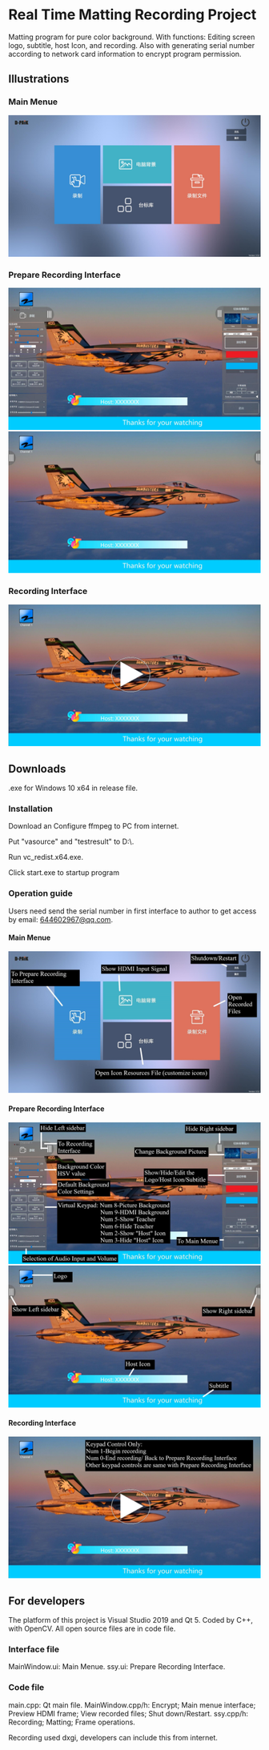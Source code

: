 # Real Time Matting Recording Project
Matting program for pure color background. With functions: Editing screen logo, subtitle, host Icon, and recording. Also with generating serial number according to network card information to encrypt program permission.
## Illustrations
### Main Menue
![image](https://github.com/shunqiliu/Real-time-matting-recording-project/blob/master/illustration/Main%20menue.jpg)
### Prepare Recording Interface
![image](https://github.com/shunqiliu/Real-time-matting-recording-project/blob/master/illustration/Prepare%20Recording%20Interface-1.jpg)
![image](https://github.com/shunqiliu/Real-time-matting-recording-project/blob/master/illustration/Prepare%20Recording%20Interface-2.jpg)
### Recording Interface
![image](https://github.com/shunqiliu/Real-time-matting-recording-project/blob/master/illustration/Recording%20Interface.jpg)
## Downloads
.exe for Windows 10 x64 in release file.
### Installation
Download an Configure ffmpeg to PC from internet.

Put "vasource" and "testresult" to D:\\.

Run vc_redist.x64.exe.

Click start.exe to startup program
### Operation guide
Users need send the serial number in first interface to author to get access by email: 644602967@qq.com.
#### Main Menue
![image](https://github.com/shunqiliu/Real-time-matting-recording-project/blob/master/illustration/mm.jpg)
#### Prepare Recording Interface
![image](https://github.com/shunqiliu/Real-time-matting-recording-project/blob/master/illustration/pr.jpg)
![image](https://github.com/shunqiliu/Real-time-matting-recording-project/blob/master/illustration/pr2.jpg)
#### Recording Interface
![image](https://github.com/shunqiliu/Real-time-matting-recording-project/blob/master/illustration/r.jpg)
## For developers
The platform of this project is Visual Studio 2019 and Qt 5. Coded by C++, with OpenCV. All open source files are in code file.
### Interface file
MainWindow.ui: Main Menue.
ssy.ui: Prepare Recording Interface.
### Code file
main.cpp: Qt main file.
MainWindow.cpp/h:  Encrypt; Main menue interface; Preview HDMI frame; View recorded files; Shut down/Restart.
ssy.cpp/h: Recording; Matting; Frame operations.

Recording used dxgi, developers can include this from internet.
